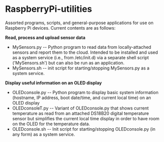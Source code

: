 # RaspberryPi-utilities

Assorted programs, scripts, and general-purpose applications for use on Raspberry Pi devices.  Current contents 
are as follows:

**Read, process and upload sensor data**

* MySensors.py -- Python program to read data from locally-attached sensors and report them
  to the cloud.  Intended to be installed and used as a system service (i.e., from /etc/init.d)
  via a separate shell script ('MySensors.sh') but can also be run as an application.
* MySensors.sh -- init script for starting/stopping MySensors.py as a system service.

**Display useful information on an OLED display**

* OLEDconsole.py -- Python program to display basic system information (hostname, IP address,
  boot date/time, and current local time) on an OLED display
* OLEDconsoleT.py -- Variant of OLEDconsole.py that shows current temperature as read from
  an attached DS18B20 digital temperature sensor but simplifies the current local time display
  in order to have room on the OLED for the temperature data.
* OLEDconsole.sh -- Init script for starting/stopping OLEDconsole.py (in any form) as a system
  service.
